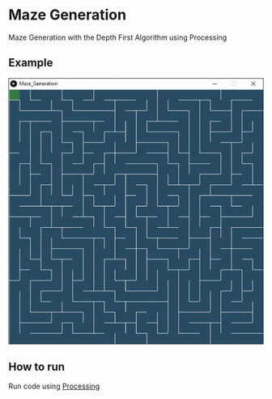 # Maze Generation
 Maze Generation with the Depth First Algorithm using Processing

## Example

![Alt Text](/example.png)

## How to run
Run code using [Processing](https://processing.org/)
